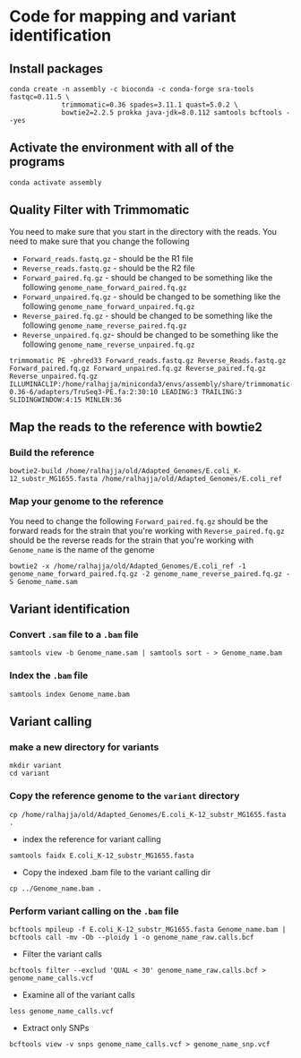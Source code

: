 # Code for mapping and variant identification

## Install packages
```{bash}
conda create -n assembly -c bioconda -c conda-forge sra-tools fastqc=0.11.5 \
             trimmomatic=0.36 spades=3.11.1 quast=5.0.2 \
             bowtie2=2.2.5 prokka java-jdk=8.0.112 samtools bcftools --yes
```
## Activate the environment with all of the programs

```{bash}
conda activate assembly
```

## Quality Filter with Trimmomatic
You need to make sure that you start in the directory with the reads.
You need to make sure that you change the following 
- `Forward_reads.fastq.gz` - should be the R1 file
- `Reverse_reads.fastq.gz` - should be the R2 file
- `Forward_paired.fq.gz` - should be changed to be something like the following `genome_name_forward_paired.fq.gz`
- `Forward_unpaired.fq.gz` - should be changed to be something like the following `genome_name_forward_unpaired.fq.gz`
- `Reverse_paired.fq.gz` - should be changed to be something like the following `genome_name_reverse_paired.fq.gz`
- `Reverse_unpaired.fq.gz`- should be changed to be something like the following `genome_name_reverse_unpaired.fq.gz`

```{BASH} 
trimmomatic PE -phred33 Forward_reads.fastq.gz Reverse_Reads.fastq.gz Forward_paired.fq.gz Forward_unpaired.fq.gz Reverse_paired.fq.gz Reverse_unpaired.fq.gz ILLUMINACLIP:/home/ralhajja/miniconda3/envs/assembly/share/trimmomatic-0.36-6/adapters/TruSeq3-PE.fa:2:30:10 LEADING:3 TRAILING:3 SLIDINGWINDOW:4:15 MINLEN:36
```

## Map the reads to the reference with bowtie2

### Build the reference
```{bash}
bowtie2-build /home/ralhajja/old/Adapted_Genomes/E.coli_K-12_substr_MG1655.fasta /home/ralhajja/old/Adapted_Genomes/E.coli_ref
```

### Map your genome to the reference
You need to change the following
`Forward_paired.fq.gz` should be the forward reads for the strain that you're working with
`Reverse_paired.fq.gz` should be the reverse reads for the strain that you're working with 
`Genome_name` is the name of the genome

```{bash}
bowtie2 -x /home/ralhajja/old/Adapted_Genomes/E.coli_ref -1 genome_name_forward_paired.fq.gz -2 genome_name_reverse_paired.fq.gz -S Genome_name.sam
```
## Variant identification

### Convert `.sam` file to a `.bam` file
```{bash}
samtools view -b Genome_name.sam | samtools sort - > Genome_name.bam
```
### Index the `.bam` file
```{bash}
samtools index Genome_name.bam
```

## Variant calling

### make a new directory for variants
```{BASH}
mkdir variant
cd variant
```
### Copy the reference genome to the `variant` directory
```{BASH}
cp /home/ralhajja/old/Adapted_Genomes/E.coli_K-12_substr_MG1655.fasta .
```
- index the reference for variant calling
```{BASH}
samtools faidx E.coli_K-12_substr_MG1655.fasta
```
- Copy the indexed .bam file to the variant calling dir
```{BASH}
cp ../Genome_name.bam .
```
### Perform variant calling on the `.bam` file
```{BASH}
bcftools mpileup -f E.coli_K-12_substr_MG1655.fasta Genome_name.bam | bcftools call -mv -Ob --ploidy 1 -o genome_name_raw.calls.bcf
```
- Filter the variant calls
```{BASH}
bcftools filter --exclud 'QUAL < 30' genome_name_raw.calls.bcf > genome_name_calls.vcf
```
- Examine all of the variant calls
```{BASH}
less genome_name_calls.vcf
```
- Extract only SNPs
```{BASH}
bcftools view -v snps genome_name_calls.vcf > genome_name_snp.vcf
```
